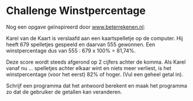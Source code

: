 # Challenge Winstpercentage

Nog een opgave geïnspireerd door www.beterrekenen.nl: 

Karel van de Kaart is verslaafd aan een kaartspelletje op de computer. Hij heeft 679 spelletjes gespeeld en daarvan 555 gewonnen. Een winstpercentage dus van 555 : 679 x 100% = 81,74%. 

Deze score wordt steeds afgerond op 2 cijfers achter de komma. Als Karel vanaf nu ... spelletjes achter elkaar wint en niets meer verliest, is het winstpercentage (voor het eerst) 82% of hoger. (Vul een geheel getal in). 

Schrijf een programma dat het antwoord berekent en maak het programma zo dat de gebruiker de getallen kan veranderen. 